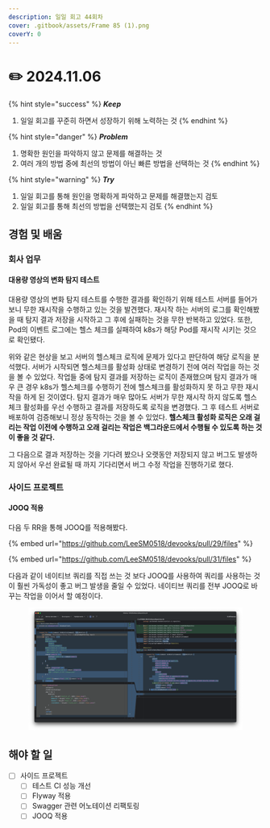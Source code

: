 ```yaml
---
description: 일일 회고 44회차
cover: .gitbook/assets/Frame 85 (1).png
coverY: 0
---
```


# ✏️ 2024.11.06

{% hint style="success" %}
_**Keep**_

1. 일일 회고를 꾸준히 하면서 성장하기 위해 노력하는 것
{% endhint %}

{% hint style="danger" %}
_**Problem**_

1. 명확한 원인을 파악하지 않고 문제를 해결하는 것
2. 여러 개의 방법 중에 최선의 방법이 아닌 빠른 방법을 선택하는 것
{% endhint %}

{% hint style="warning" %}
_**Try**_

1. 일일 회고를 통해 원인을 명확하게 파악하고 문제를 해결했는지 검토
2. 일일 회고를 통해 최선의 방법을 선택했는지 검토
{% endhint %}

## 경험 및 배움

### 회사 업무

#### 대용량 영상의 변화 탐지 테스트

대용량 영상의 변화 탐지 테스트를 수행한 결과를 확인하기 위해 테스트 서버를 들어가보니 무한 재시작을 수행하고 있는 것을 발견했다. 재시작 하는 서버의 로그를 확인해봤을 때 탐지 결과 저장을 시작하고 그 후에 실패하는 것을 무한 반복하고 있었다. 또한, Pod의 이벤트 로그에는 헬스 체크를 실패하여 k8s가 해당 Pod를 재시작 시키는 것으로 확인됐다.

위와 같은 현상을 보고 서버의 헬스체크 로직에 문제가 있다고 판단하여 해당 로직을 분석했다. 서버가 시작되면 헬스체크를 활성화 상태로 변경하기 전에 여러 작업을 하는 것을 볼 수 있었다. 작업들 중에 탐지 결과를 저장하는 로직이 존재했으며 탐지 결과가 매우 큰 경우 k8s가 헬스체크를 수행하기 전에 헬스체크를 활성화하지 못 하고 무한 재시작을 하게 된 것이였다. 탐지 결과가 매우 많아도 서버가 무한 재시작 하지 않도록 헬스체크 활성화를 우선 수행하고 결과를 저장하도록 로직을 변경했다. 그 후 테스트 서버로 배포하여 검증해보니 정상 동작하는 것을 볼 수 있었다. **헬스체크 활성화 로직은 오래 걸리는 작업 이전에 수행하고 오래 걸리는 작업은 백그라운드에서 수행될 수 있도록 하는 것이 좋을 것 같다.**

그 다음으로 결과 저장하는 것을 기다려 봤으나 오랫동안 저장되지 않고 버그도 발생하지 않아서 우선 완료될 때 까지 기다리면서 버그 수정 작업을 진행하기로 했다.



### 사이드 프로젝트

#### JOOQ 적용

다음 두 RR을 통해 JOOQ를 적용해봤다.&#x20;

{% embed url="https://github.com/LeeSM0518/devooks/pull/29/files" %}

{% embed url="https://github.com/LeeSM0518/devooks/pull/31/files" %}

다음과 같이 네이티브 쿼리를 직접 쓰는 것 보다 JOOQ를 사용하여 쿼리를 사용하는 것이 훨씬 가독성이 좋고 버그 발생을 줄일 수 있었다. 네이티브 쿼리를 전부 JOOQ로 바꾸는 작업을 이어서 할 예정이다.

<figure><img src=".gitbook/assets/image (16).png" alt=""><figcaption></figcaption></figure>



## 해야 할 일

* [ ] 사이드 프로젝트
  * [ ] 테스트 CI 성능 개선
  * [ ] Flyway 적용
  * [ ] Swagger 관련 어노테이션 리팩토링
  * [ ] JOOQ 적용
